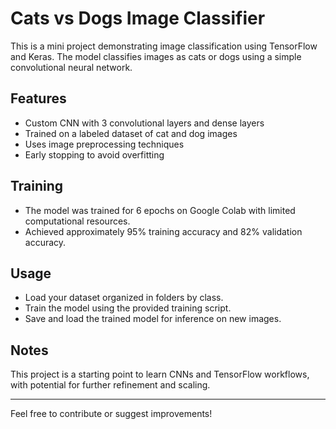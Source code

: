 # Cats vs Dogs Image Classifier

This is a mini project demonstrating image classification using TensorFlow and Keras. The model classifies images as cats or dogs using a simple convolutional neural network.

## Features

- Custom CNN with 3 convolutional layers and dense layers
- Trained on a labeled dataset of cat and dog images
- Uses image preprocessing techniques
- Early stopping to avoid overfitting

## Training

- The model was trained for 6 epochs on Google Colab with limited computational resources.
- Achieved approximately 95% training accuracy and 82% validation accuracy.

## Usage

- Load your dataset organized in folders by class.
- Train the model using the provided training script.
- Save and load the trained model for inference on new images.

## Notes

This project is a starting point to learn CNNs and TensorFlow workflows, with potential for further refinement and scaling.

---

Feel free to contribute or suggest improvements!
